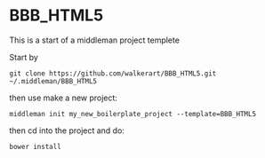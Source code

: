 BBB_HTML5
=====================
This is a start of a middleman project templete

Start by
```
git clone https://github.com/walkerart/BBB_HTML5.git ~/.middleman/BBB_HTML5
```

then use make a new project:
```
middleman init my_new_boilerplate_project --template=BBB_HTML5
```

then cd into the project and do:  
```
bower install
```
